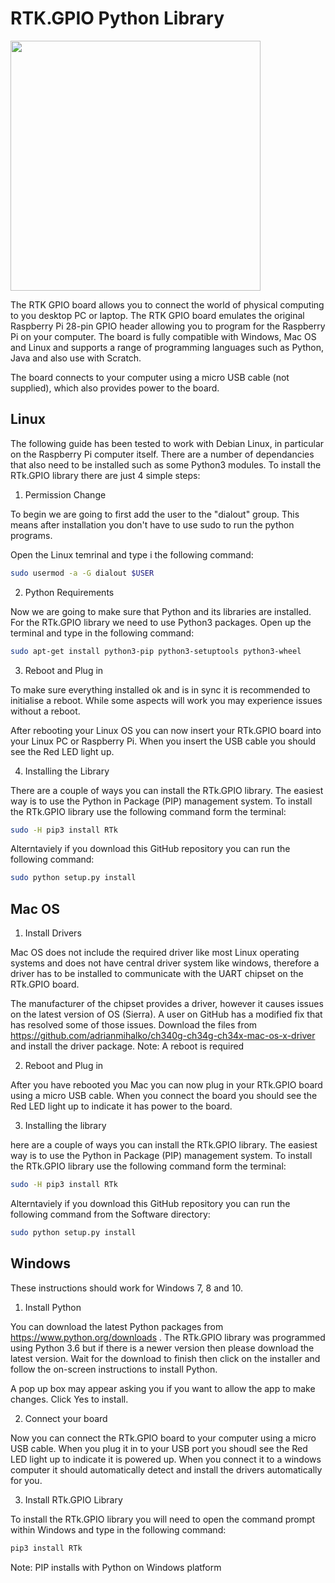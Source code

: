 # RTK.GPIO Python Library

<img src="https://drive.google.com/uc?id=1WCpukpmTQwl-og_CEDyViTiW0BDwfyT4" width="400" height="400">

The RTK GPIO board allows you to connect the world of physical computing to you desktop PC or laptop. The RTK GPIO board emulates the original Raspberry Pi 28-pin GPIO header allowing you to program for the Raspberry Pi on your computer. The board is fully compatible with Windows, Mac OS and Linux and supports a range of programming languages such as Python, Java and also use with Scratch.

The board connects to your computer using a micro USB cable (not supplied), which also provides power to the board.

## Linux

The following guide has been tested to work with Debian Linux, in particular on the Raspberry Pi computer itself. There are a number of dependancies that also need to be installed such as some Python3 modules. To install the RTk.GPIO library there are just 4 simple steps:

1. Permission Change

To begin we are going to first add the user to the "dialout" group. This means after installation you don't have to use sudo to run the python programs.

Open the Linux temrinal and type i the following command:
```bash
sudo usermod -a -G dialout $USER
```

2. Python Requirements

Now we are going to make sure that Python and its libraries are installed. For the RTk.GPIO library we need to use Python3 packages. Open up the terminal and type in the following command:

```bash
sudo apt-get install python3-pip python3-setuptools python3-wheel
```

3. Reboot and Plug in

To make sure everything installed ok and is in sync it is recommended to initialise a reboot. While some aspects will work you may experience issues without a reboot.

After rebooting your Linux OS you can now insert your RTk.GPIO board into your Linux PC or Raspberry Pi. When you insert the USB cable you should see the Red LED light up.

4. Installing the Library

There are a couple of ways you can install the RTk.GPIO library. The easiest way is to use the Python in Package (PIP) management system. To install the RTk.GPIO library use the following command form the terminal:

```bash
sudo -H pip3 install RTk
```

Alterntaviely if you download this GitHub repository you can run the following command:

```bash
sudo python setup.py install
```

## Mac OS

1. Install Drivers

Mac OS does not include the required driver like most Linux operating systems and does not have central driver system like windows, therefore a driver has to be installed to communicate with the UART chipset on the RTk.GPIO board.

The manufacturer of the chipset provides a driver, however it causes issues on the latest version of OS (Sierra). A user on GitHub has a modified fix that has resolved some of those issues. Download the files from https://github.com/adrianmihalko/ch340g-ch34g-ch34x-mac-os-x-driver and install the driver package. Note: A reboot is required

2. Reboot and Plug in

After you have rebooted you Mac you can now plug in your RTk.GPIO board using a micro USB cable. When you connect the board you should see the Red LED light up to indicate it has power to the board.

3. Installing the library

here are a couple of ways you can install the RTk.GPIO library. The easiest way is to use the Python in Package (PIP) management system. To install the RTk.GPIO library use the following command form the terminal:

```bash
sudo -H pip3 install RTk
```

Alterntaviely if you download this GitHub repository you can run the following command from the Software directory:

```bash
sudo python setup.py install
```

## Windows
These instructions should work for Windows 7, 8 and 10.

1. Install Python

You can download the latest Python packages from https://www.python.org/downloads . The RTk.GPIO library was programmed using Python 3.6 but if there is a newer version then please download the latest version. Wait for the download to finish then click on the installer and follow the on-screen instructions to install Python.

A pop up box may appear asking you if you want to  allow the app to make changes. Click Yes to install.

2. Connect your board

Now you can connect the RTk.GPIO board to your computer using a micro USB cable. When you plug it in to your USB port you shoudl see the Red LED light up to indicate it is powered up. When you connect it to a windows computer it should automatically detect and install the drivers automatically for you.

3. Install RTk.GPIO Library

To install the RTk.GPIO library you will need to open the command prompt within Windows and type in the following command:

```bash
pip3 install RTk
```
Note: PIP installs with Python on Windows platform
